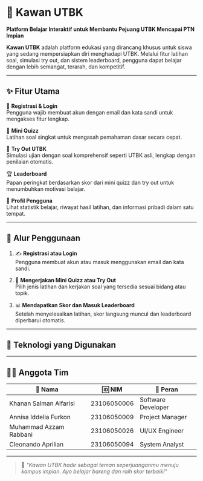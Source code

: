 # 🎯 Kawan UTBK  
**Platform Belajar Interaktif untuk Membantu Pejuang UTBK Mencapai PTN Impian**

**Kawan UTBK** adalah platform edukasi yang dirancang khusus untuk siswa yang sedang mempersiapkan diri menghadapi UTBK. Melalui fitur latihan soal, simulasi try out, dan sistem leaderboard, pengguna dapat belajar dengan lebih semangat, terarah, dan kompetitif.

---

## ✨ Fitur Utama

🔐 **Registrasi & Login**  
Pengguna wajib membuat akun dengan email dan kata sandi untuk mengakses fitur lengkap.

🧠 **Mini Quizz**  
Latihan soal singkat untuk mengasah pemahaman dasar secara cepat.

📘 **Try Out UTBK**  
Simulasi ujian dengan soal komprehensif seperti UTBK asli, lengkap dengan penilaian otomatis.

🏆 **Leaderboard**  
Papan peringkat berdasarkan skor dari mini quizz dan try out untuk menumbuhkan motivasi belajar.

🙋 **Profil Pengguna**  
Lihat statistik belajar, riwayat hasil latihan, dan informasi pribadi dalam satu tempat.

---

## 🧭 Alur Penggunaan

1. ✍️ **Registrasi atau Login**  
   Pengguna membuat akun atau masuk menggunakan email dan kata sandi.

2. 📝 **Mengerjakan Mini Quizz atau Try Out**  
   Pilih jenis latihan dan kerjakan soal yang tersedia sesuai bidang atau topik.

3. 📊 **Mendapatkan Skor dan Masuk Leaderboard**  
   Setelah menyelesaikan latihan, skor langsung muncul dan leaderboard diperbarui otomatis.

---

## 🚀 Teknologi yang Digunakan

---

## 👨‍💻 Anggota Tim

| 👤 Nama                          | 🆔 NIM           | 💼 Peran              |
|----------------------------------|------------------|------------------------|
| Khanan Salman Alfarisi    | 23106050006      | Software Developer        |
| Annisa Iddelia Furkon                    | 23106050009      | Project Manager        |
| Muhammad Azzam Rabbani            | 23106050026      |   UI/UX Engineer   |
| Cleonando Aprilian             | 23106050094      | System Analyst         |

---

> 📌 *"Kawan UTBK hadir sebagai teman seperjuanganmu menuju kampus impian. Ayo belajar bareng dan raih skor terbaik!"*
